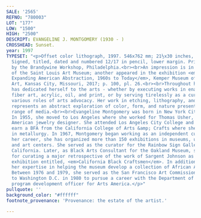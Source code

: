 ```yaml
---
SALE: '2565'
REFNO: "780003"
LOT: "177"
LOW: "1500"
HIGH: "2500"
DESCRIPT: EVANGELINE J. MONTGOMERY (1930 - )
CROSSHEAD: Sunset.
year: 1997
TYPESET: "<p>Offset color lithograph, 1997. 546x762 mm; 21½x30 inches, full margins.
  Signed, titled, dated and numbered 12/17 in pencil, lower margin. Printed and published
  by the Brandywine Workshop, Philadelphia.<br><br>An impression is in the collection
  of the Saint Louis Art Museum; another appeared in the exhibition <em>Magnetic Fields:
  Expanding American Abstraction, 1960s to Today</em>, Kemper Museum of Contemporary
  Art, Kansas City, Missouri, 2017; p. 100, pl. 26.<br><br>Throughout her life Montgomery
  has dedicated herself to the arts - whether by executing works in enamel, metalwork,
  fiber art, acrylic, oil, and print, or by serving tirelessly as a curator and in
  various roles of arts advocacy. Her work in etching, lithography, and monoprint
  represents an abstract exploration of color, form, and nature presented in a wide
  range of media.<br><br>Evangeline Montgomery was born in New York City in 1933.
  In 1955, she moved to Los Angeles where she worked for Thomas Usher, an African
  American jewelry designer. She attended Los Angeles City College and went on to
  earn a BFA from the California College of Arts &amp; Crafts where she specialized
  in metallurgy. In 1967, Montgomery began working as an independent curator - throughout
  her career, she has organized more than 150 exhibitions in museums, university galleries,
  and art centers. She served as the curator for the Rainbow Sign Gallery in Berkeley,
  California. Later, as Black Arts Consultant for the Oakland Museum, she was responsible
  for curating a major retrospective of the work of Sargent Johnson as well as an
  exhibition entitled, <em>California Black Craftsmen</em>. In addition, she lent
  her expertise in helping the museum develop a collection of African American art.
  Between 1976 and 1979, she served as the San Francisco Art Commissioner. She moved
  to Washington D.C. in 1980 to pursue a career with the Department of State as a
  program development officer for Arts America.</p>"
pullquote: ''
background_color: "#ffffff"
footnote_provenance: 'Provenance: the estate of the artist.'

---
```

